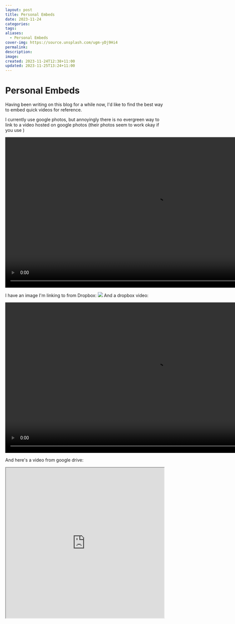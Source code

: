 ```yaml
---
layout: post
title: Personal Embeds
date: 2023-11-24
categories: 
tags: 
aliases:
  - Personal Embeds
cover-img: https://source.unsplash.com/ugm-yDj9Hi4
permalink: 
description: 
image: 
created: 2023-11-24T12:38+11:00
updated: 2023-11-25T13:24+11:00
---
```

# Personal Embeds
Having been writing on this blog for a while now, I'd like to find the best way to embed quick videos for reference.

I currently use google photos, but annoyingly there is no evergreen way to link to a video hosted on google photos (their photos seem to work okay if you use )

<div style="width:100%;height:480px;background-color:black;text-align:center;"> <video style="height:100%;" controls="controls"> <source src="https://lh3.googleusercontent.com/pw/AIL4fc-PzsmWRPMoNNOEfT20veu7eOyUvvnGDGROVACWoZSl1Z-BKgdrmi5JUn90b01PGDzd3598o15KLdQkPMOGm_OP7BPxtNssiwH5JcnxLhnMv4AV49dq=m18" > </video> </div>

I have an image I'm linking to from Dropbox:
![](https://www.dropbox.com/scl/fi/oey3qw850g2ofnkifxzz6/Screenshot-2023-08-01-183417.png?rlkey=ejp3dhekzaqnposal7mr3escd&raw=1)
And a dropbox video:
<div style="width:100%;height:480px;background-color:black;text-align:center;"> <video style="height:100%;" controls> <source src="https://www.dropbox.com/scl/fi/7i1vg22caklsxvx5kmgqw/MVI_0935.MOV?rlkey=lgwtwk0pqv67w53rcgknqqtug&raw=1" type="video/mp4"> </video> </div>

And here's a video from google drive:
<iframe src="https://drive.google.com/file/d/1-uvlqCNFNsrhs_gYSH_1lezJ4hQFUnlb/preview" width="100%" height="480px" allow="autoplay"></iframe>
